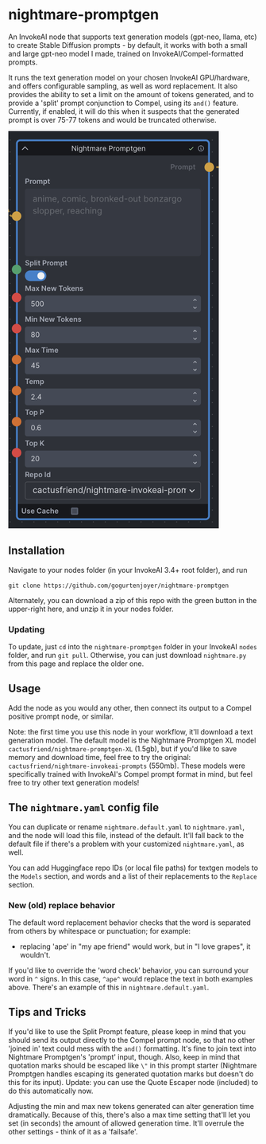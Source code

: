 # nightmare-promptgen
An InvokeAI node that supports text generation models (gpt-neo, llama, etc) to create Stable Diffusion prompts - by default, it works with both a small and large gpt-neo model I made, trained on InvokeAI/Compel-formatted prompts.

It runs the text generation model on your chosen InvokeAI GPU/hardware, and offers configurable sampling, as well as word replacement. It also provides the ability to set a limit on the amount of tokens generated, and to provide a 'split' prompt conjunction to Compel, using its `and()` feature. Currently, if enabled, it will do this when it suspects that the generated prompt is over 75-77 tokens and would be truncated otherwise.

![a screenshot of the Nightmare Promptgen node interface](/nightmare-promptgen-screenshot.png?raw=true)


## Installation
Navigate to your nodes folder (in your InvokeAI 3.4+ root folder), and run
```
git clone https://github.com/gogurtenjoyer/nightmare-promptgen
```
Alternately, you can download a zip of this repo with the green button in the upper-right here, and unzip it in your nodes folder.

### Updating
To update, just `cd` into the `nightmare-promptgen` folder in your InvokeAI `nodes` folder, and run `git pull`. Otherwise, you can just download `nightmare.py` from this page and replace the older one.

## Usage
Add the node as you would any other, then connect its output to a Compel positive prompt node, or similar.

Note: the first time you use this node in your workflow, it'll download a text generation model.
The default model is the Nightmare Promptgen XL model `cactusfriend/nightmare-promptgen-XL` (1.5gb), but if you'd like to save memory and download time, feel free to try the original: `cactusfriend/nightmare-invokeai-prompts` (550mb). These models were specifically trained with InvokeAI's Compel prompt format in mind, but feel free to try other text generation models!

## The `nightmare.yaml` config file
You can duplicate or rename `nightmare.default.yaml` to `nightmare.yaml`, and the node will load this file, instead of the default. It'll fall back to the default file if there's a problem with your customized `nightmare.yaml`, as well.

You can add Huggingface repo IDs (or local file paths) for textgen models to the `Models` section, and words and a list of their replacements to the `Replace` section.

### New (old) replace behavior
The default word replacement behavior checks that the word is separated from others by whitespace or punctuation; for example:

- replacing 'ape' in "my ape friend" would work, but in "I love grapes", it wouldn't.

If you'd like to override the 'word check' behavior, you can surround your word in `^` signs. In this case, `^ape^` would replace the text in both examples above. There's an example of this in `nightmare.default.yaml`.

## Tips and Tricks
If you'd like to use the Split Prompt feature, please keep in mind that you should send its output directly to the Compel prompt node, so that no other 'joined in' text could mess with the `and()` formatting. It's fine to join text into Nightmare Promptgen's 'prompt' input, though. Also, keep in mind that quotation marks should be escaped like `\"` in this prompt starter (Nightmare Promptgen handles escaping its generated quotation marks but doesn't do this for its input). Update: you can use the Quote Escaper node (included) to do this automatically now.

Adjusting the min and max new tokens generated can alter generation time dramatically. Because of this, there's also a max time setting that'll let you set (in seconds) the amount of allowed generation time. It'll overrule the other settings - think of it as a 'failsafe'.

